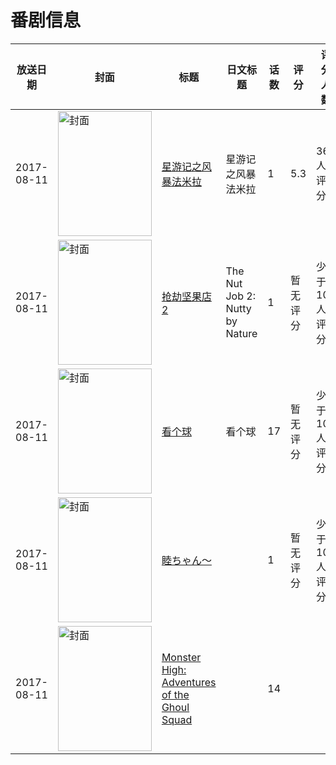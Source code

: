 # 番剧信息

|放送日期|封面|标题|日文标题|话数|评分|评分人数|
|---|---|---|---|---|---|---|
|2017-08-11|<img src="//lain.bgm.tv/pic/cover/c/81/03/136756_m6IU4.jpg" alt="封面" style="width:150px;height:200px;object-fit:cover;">|[星游记之风暴法米拉](https://bangumi.tv/subject/136756)|星游记之风暴法米拉|1|5.3|365人评分|
|2017-08-11|<img src="//lain.bgm.tv/pic/cover/c/12/6e/217077_0A879.jpg" alt="封面" style="width:150px;height:200px;object-fit:cover;">|[抢劫坚果店2](https://bangumi.tv/subject/217077)|The Nut Job 2: Nutty by Nature|1|暂无评分|少于10人评分|
|2017-08-11|<img src="//lain.bgm.tv/pic/cover/c/b5/b5/223084_H6k5T.jpg" alt="封面" style="width:150px;height:200px;object-fit:cover;">|[看个球](https://bangumi.tv/subject/223084)|看个球|17|暂无评分|少于10人评分|
|2017-08-11|<img src="//lain.bgm.tv/pic/cover/c/60/23/302378_o3tOd.jpg" alt="封面" style="width:150px;height:200px;object-fit:cover;">|[睦ちゃん～](https://bangumi.tv/subject/302378)||1|暂无评分|少于10人评分|
|2017-08-11|<img src="//lain.bgm.tv/pic/cover/c/53/ab/523509_7zZ35.jpg" alt="封面" style="width:150px;height:200px;object-fit:cover;">|[Monster High: Adventures of the Ghoul Squad](https://bangumi.tv/subject/523509)||14|||
